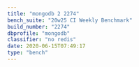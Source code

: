 ```yaml
---
title: "mongodb 2 2274"
bench_suite: "20w25 CI Weekly Benchmark"
build_number: "2274"
dbprofile: "mongodb"
classifier: "no redis"
date: 2020-06-15T07:49:17
type: "bench"
---
```

